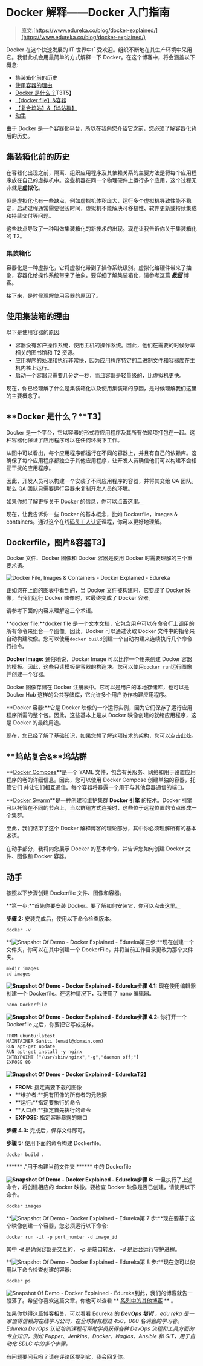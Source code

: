 # Docker 解释——Docker 入门指南

> 原文:[https://www.edureka.co/blog/docker-explained/](https://www.edureka.co/blog/docker-explained/)

Docker 在这个快速发展的 IT 世界中广受欢迎。组织不断地在其生产环境中采用它。我借此机会用最简单的方式解释一下 Docker。在这个博客中，将会涵盖以下概念:

*   [集装箱化前的历史](#History%20Before%20containerization)
*   [使用容器的理由](#Reasons%20to%20use%20containers)
*   [Docker 是什么？](#What%20is%20Docker?)T3T5】
*   [【docker file】&容器](#Docker%20File,Images,Containers)
*   [【复合坞站】&【坞站群】](#Docker%20Compose,%20Swarm)
*   [动手](#Hands-On)

由于 Docker 是一个容器化平台，所以在我向您介绍它之前，您必须了解容器化背后的历史。

## **集装箱化前的历史**

在容器化出现之前，隔离、组织应用程序及其依赖关系的主要方法是将每个应用程序放在自己的虚拟机中。这些机器在同一个物理硬件上运行多个应用，这个过程无非就是**虚拟化**。

但是虚拟化也有一些缺点，例如虚拟机体积庞大，运行多个虚拟机导致性能不稳定，启动过程通常需要很长时间，虚拟机不能解决可移植性、软件更新或持续集成和持续交付等问题。

这些缺点导致了一种叫做集装箱化的新技术的出现。现在让我告诉你关于集装箱化的 T2。

### **集装箱化**

容器化是一种虚拟化，它将虚拟化带到了操作系统级别。虚拟化给硬件带来了抽象，容器化给操作系统带来了抽象。要详细了解集装箱化，请参考这篇 ***[教程](https://www.edureka.co/blog/docker-tutorial)*** 博客。

接下来，是时候理解使用容器的原因了。

## **使用集装箱的理由**

以下是使用容器的原因:

*   容器没有客户操作系统，使用主机的操作系统。因此，他们在需要的时候分享相关的图书馆和 T2 资源。
*   应用程序的处理和执行非常快，因为应用程序特定的二进制文件和容器库在主机内核上运行。
*   启动一个容器只需要几分之一秒，而且容器是轻量级的，比虚拟机更快。

现在，你已经理解了什么是集装箱化以及使用集装箱的原因，是时候理解我们这里的主要概念了。

## **Docker 是什么？**T3】

Docker 是一个平台，它以容器的形式将应用程序及其所有依赖项打包在一起。这种容器化保证了应用程序可以在任何环境下工作。

从图中可以看出，每个应用程序都运行在不同的容器上，并且有自己的依赖库。这确保了每个应用程序都独立于其他应用程序，让开发人员确信他们可以构建不会相互干扰的应用程序。

因此，开发人员可以构建一个安装了不同应用程序的容器，并将其交给 QA 团队。那么 QA 团队只需要运行容器来复制开发人员的环境。

如果你想了解更多关于 Docker 的信息，你可以点击[这里。](https://www.edureka.co/blog/what-is-docker-container)

现在，让我告诉你一些 Docker 的基本概念，比如 Dockerfile，images & containers。通过这个在线[码头工人认证](https://www.edureka.co/docker-training)课程，你可以更好地理解。

## **Dockerfile，图片&容器**T3】

Docker 文件、Docker 图像和 Docker 容器是使用 Docker 时需要理解的三个重要术语。

![Docker File, Images & Containers - Docker Explained - Edureka](../Images/dc44092c1d190814b926e3945d1a04c8.png)

正如您在上面的图表中看到的，当 Docker 文件被构建时，它变成了 Docker 映像，当我们运行 Docker 映像时，它最终变成了 Docker 容器。

请参考下面的内容来理解这三个术语。

**docker file:**docker file 是一个文本文档，它包含用户可以在命令行上调用的所有命令来组合一个图像。因此，Docker 可以通过读取 Docker 文件中的指令来自动构建映像。您可以使用`docker build`创建一个自动构建来连续执行几个命令行指令。

**Docker Image:** 通俗地说，Docker Image 可以比作一个用来创建 Docker 容器的模板。因此，这些只读模板是容器的构造块。您可以使用`docker run`运行图像并创建一个容器。

Docker 图像存储在 Docker 注册表中。它可以是用户的本地存储库，也可以是 Docker Hub 这样的公共存储库，它允许多个用户协作构建应用程序。

**Docker 容器:**它是 Docker 映像的一个运行实例，因为它们保存了运行应用程序所需的整个包。因此，这些基本上是从 Docker 映像创建的就绪应用程序，这是 Docker 的最终用途。

现在，您已经了解了基础知识，如果您想了解这项技术的架构，您可以点击[此处](https://www.edureka.co/blog/what-is-docker-container)。

## **坞站复合&**坞站群

**[Docker Compose](https://www.edureka.co/blog/docker-compose-containerizing-mean-stack-application/)**是一个 YAML 文件，包含有关服务、网络和用于设置应用程序的卷的详细信息。因此，您可以使用 Docker Compose 创建单独的容器，托管它们 并让它们相互通信。每个容器将暴露一个用于与其他容器通信的端口。

**[Docker Swarm](https://www.edureka.co/blog/docker-swarm-cluster-of-docker-engines-for-high-availability)**是一种创建和维护集群 **Docker 引擎** 的技术。Docker 引擎可以托管在不同的节点上，当以群组方式连接时，这些位于远程位置的节点形成一个集群。

至此，我们结束了这个 Docker 解释博客的理论部分，其中你必须理解所有的基本术语。

在动手部分，我将向您展示 Docker 的基本命令，并告诉您如何创建 Docker 文件、图像和 Docker 容器。

## **动手**

按照以下步骤创建 Dockerfile 文件、图像和容器。

**第一步:**首先你要安装 Docker。要了解如何安装它，你可以点击[这里。](https://www.edureka.co/blog/install-docker/)

**步骤 2:** 安装完成后，使用以下命令检查版本。

```
docker -v

```

**![Snapshot Of Demo - Docker Explained - Edureka](../Images/a670581e81efd7e974bb5625ca174d18.png)第三步:**现在创建一个文件夹，你可以在其中创建一个 DockerFile，并将当前工作目录更改为那个文件夹。

```
mkdir images
cd images

```

**![Snapshot Of Demo - Docker Explained - Edureka](../Images/1776bb2d9660f59073a55492653848b4.png)步骤 4.1:** 现在使用编辑器创建一个 Dockerfile。在这种情况下，我使用了 nano 编辑器。

```
nano Dockerfile

```

**![Snapshot Of Demo - Docker Explained - Edureka](../Images/af40234e99393c9ea1b86d33fab3f066.png)步骤 4.2:** 你打开一个 Dockerfile 之后，你要把它写成这样。

```
FROM ubuntu:latest
MAINTAINER Sahiti (email@domain.com)
RUN apt-get update
RUN apt-get install -y nginx
ENTRYPOINT ["/usr/sbin/nginx","-g","daemon off;"]
EXPOSE 80

```

**![Snapshot Of Demo - Docker Explained - Edureka](../Images/db0468b37a3fd9e6e9783acab84b086e.png)T2】**

*   **FROM:** 指定需要下载的图像
*   **维护者:**拥有图像的所有者的元数据
*   **运行:**指定要执行的命令
*   **入口点:**指定首先执行的命令
*   **EXPOSE:** 指定容器暴露的端口

**步骤 4.3:** 完成后，保存文件即可。

**步骤 5:** 使用下面的命令构建 Dockerfile。

```
docker build .

```

****** .”用于构建当前文件夹 ****** 中的 Dockerfile

**![Snapshot Of Demo - Docker Explained - Edureka](../Images/2802df8cc1848ec90ad6b81072faeabb.png)步骤 6:** 一旦执行了上述命令，将创建相应的 docker 映像。要检查 Docker 映像是否已创建，请使用以下命令。

```
docker images

```

**![Snapshot Of Demo - Docker Explained - Edureka](../Images/acb7c7bb346f1428b21b880c72093ba7.png)第 7 步:**现在要基于这个映像创建一个容器，您必须运行以下命令:

```
docker run -it -p port_number -d image_id

```

其中 *-it* 是确保容器是交互的， *-p* 是端口转发， *-d* 是后台运行守护进程。

**![Snapshot Of Demo - Docker Explained - Edureka](../Images/d0b6773d445836e3cb848745a2fcada3.png)第 8 步:**现在您可以使用以下命令检查创建的容器:

```
docker ps

```

![Snapshot Of Demo - Docker Explained - Edureka](../Images/bda1b9f8ffd34d85126dac51395bc315.png)到此，我们的博客就告一段落了。希望你喜欢这篇文章。你也可以查看 ** [系列中的其他博客](https://www.edureka.co/blog/docker-tutorial) ** 。

如果你觉得这篇博客相关，可以看看 Edureka 的 *[**DevOps 培训**](https://www.edureka.co/devops-certification-training) ，edu reka 是一家值得信赖的在线学习公司，在全球拥有超过 450，000 名满意的学习者。Edureka DevOps 认证培训课程可帮助学员获得各种 DevOps 流程和工具方面的专业知识，例如 Puppet、Jenkins、Docker、Nagios、Ansible 和 GIT，用于自动化 SDLC 中的多个步骤。*

有问题要问我吗？请在评论区提到它，我会回复你。